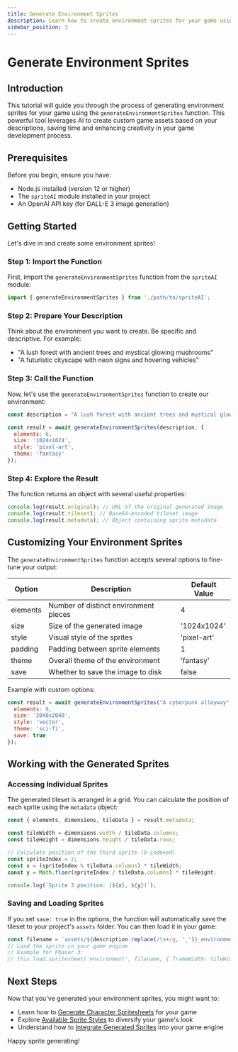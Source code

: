 ```yaml
---
title: Generate Environment Sprites
description: Learn how to create environment sprites for your game using AI-powered image generation.
sidebar_position: 3
---
```


# Generate Environment Sprites

## Introduction

This tutorial will guide you through the process of generating environment sprites for your game using the `generateEnvironmentSprites` function. This powerful tool leverages AI to create custom game assets based on your descriptions, saving time and enhancing creativity in your game development process.

## Prerequisites

Before you begin, ensure you have:

- Node.js installed (version 12 or higher)
- The `spriteAI` module installed in your project
- An OpenAI API key (for DALL-E 3 image generation)

## Getting Started

Let's dive in and create some environment sprites!

### Step 1: Import the Function

First, import the `generateEnvironmentSprites` function from the `spriteAI` module:

```javascript
import { generateEnvironmentSprites } from './path/to/spriteAI';
```

### Step 2: Prepare Your Description

Think about the environment you want to create. Be specific and descriptive. For example:

- "A lush forest with ancient trees and mystical glowing mushrooms"
- "A futuristic cityscape with neon signs and hovering vehicles"

### Step 3: Call the Function

Now, let's use the `generateEnvironmentSprites` function to create our environment:

```javascript
const description = "A lush forest with ancient trees and mystical glowing mushrooms";

const result = await generateEnvironmentSprites(description, {
  elements: 6,
  size: '1024x1024',
  style: 'pixel-art',
  theme: 'fantasy'
});
```

### Step 4: Explore the Result

The function returns an object with several useful properties:

```javascript
console.log(result.original); // URL of the original generated image
console.log(result.tileset); // Base64-encoded tileset image
console.log(result.metadata); // Object containing sprite metadata
```

## Customizing Your Environment Sprites

The `generateEnvironmentSprites` function accepts several options to fine-tune your output:

| Option    | Description                            | Default Value |
|-----------|----------------------------------------|---------------|
| elements  | Number of distinct environment pieces  | 4             |
| size      | Size of the generated image            | '1024x1024'   |
| style     | Visual style of the sprites            | 'pixel-art'   |
| padding   | Padding between sprite elements        | 1             |
| theme     | Overall theme of the environment       | 'fantasy'     |
| save      | Whether to save the image to disk      | false         |

Example with custom options:

```javascript
const result = await generateEnvironmentSprites("A cyberpunk alleyway", {
  elements: 8,
  size: '2048x2048',
  style: 'vector',
  theme: 'sci-fi',
  save: true
});
```

## Working with the Generated Sprites

### Accessing Individual Sprites

The generated tileset is arranged in a grid. You can calculate the position of each sprite using the `metadata` object:

```javascript
const { elements, dimensions, tileData } = result.metadata;

const tileWidth = dimensions.width / tileData.columns;
const tileHeight = dimensions.height / tileData.rows;

// Calculate position of the third sprite (0-indexed)
const spriteIndex = 2;
const x = (spriteIndex % tileData.columns) * tileWidth;
const y = Math.floor(spriteIndex / tileData.columns) * tileHeight;

console.log(`Sprite 3 position: (${x}, ${y})`);
```

### Saving and Loading Sprites

If you set `save: true` in the options, the function will automatically save the tileset to your project's `assets` folder. You can then load it in your game:

```javascript
const filename = `assets/${description.replace(/\s+/g, '_')}_environment.png`;
// Load the sprite in your game engine
// Example for Phaser 3:
// this.load.spritesheet('environment', filename, { frameWidth: tileWidth, frameHeight: tileHeight });
```

## Next Steps

Now that you've generated your environment sprites, you might want to:

- Learn how to [Generate Character Spritesheets](/docs/generateCharacterSpritesheet) for your game
- Explore [Available Sprite Styles](/docs/fetchAvailableSpriteStyles) to diversify your game's look
- Understand how to [Integrate Generated Sprites](/docs/integratingSprites) into your game engine

Happy sprite generating!